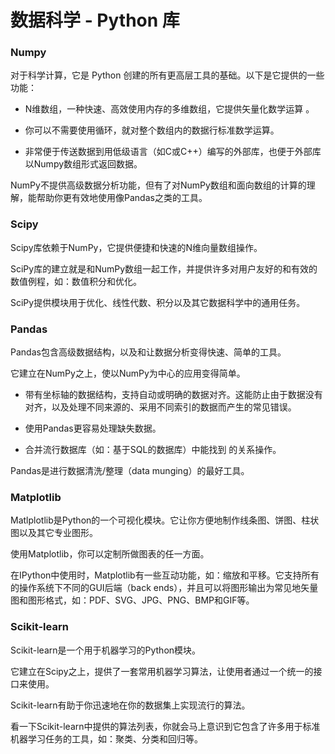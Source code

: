 # 数据科学 - Python 库

### Numpy

对于科学计算，它是 Python 创建的所有更高层工具的基础。以下是它提供的一些功能：

- N维数组，一种快速、高效使用内存的多维数组，它提供矢量化数学运算 。

- 你可以不需要使用循环，就对整个数组内的数据行标准数学运算。

- 非常便于传送数据到用低级语言（如C或C++）编写的外部库，也便于外部库以Numpy数组形式返回数据。

NumPy不提供高级数据分析功能，但有了对NumPy数组和面向数组的计算的理解，能帮助你更有效地使用像Pandas之类的工具。

### Scipy

Scipy库依赖于NumPy，它提供便捷和快速的N维向量数组操作。

SciPy库的建立就是和NumPy数组一起工作，并提供许多对用户友好的和有效的数值例程，如：数值积分和优化。

SciPy提供模块用于优化、线性代数、积分以及其它数据科学中的通用任务。

### Pandas

Pandas包含高级数据结构，以及和让数据分析变得快速、简单的工具。

它建立在NumPy之上，使以NumPy为中心的应用变得简单。

- 带有坐标轴的数据结构，支持自动或明确的数据对齐。这能防止由于数据没有对齐，以及处理不同来源的、采用不同索引的数据而产生的常见错误。

- 使用Pandas更容易处理缺失数据。

- 合并流行数据库（如：基于SQL的数据库）中能找到 的关系操作。

Pandas是进行数据清洗/整理（data munging）的最好工具。

### Matplotlib

Matlplotlib是Python的一个可视化模块。它让你方便地制作线条图、饼图、柱状图以及其它专业图形。

使用Matplotlib，你可以定制所做图表的任一方面。

在IPython中使用时，Matplotlib有一些互动功能，如：缩放和平移。它支持所有的操作系统下不同的GUI后端（back ends），并且可以将图形输出为常见地矢量图和图形格式，如：PDF、SVG、JPG、PNG、BMP和GIF等。

### Scikit-learn

Scikit-learn是一个用于机器学习的Python模块。

它建立在Scipy之上，提供了一套常用机器学习算法，让使用者通过一个统一的接口来使用。

Scikit-learn有助于你迅速地在你的数据集上实现流行的算法。

看一下Scikit-learn中提供的算法列表，你就会马上意识到它包含了许多用于标准机器学习任务的工具，如：聚类、分类和回归等。
